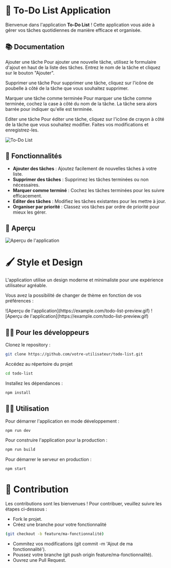 # 📝 To-Do List Application

Bienvenue dans l'application **To-Do List** ! Cette application vous aide à gérer vos tâches quotidiennes de manière efficace et organisée.

## 📚 Documentation
Ajouter une tâche
Pour ajouter une nouvelle tâche, utilisez le formulaire d'ajout en haut de la liste des tâches. Entrez le nom de la tâche et cliquez sur le bouton "Ajouter".

Supprimer une tâche
Pour supprimer une tâche, cliquez sur l'icône de poubelle à côté de la tâche que vous souhaitez supprimer.

Marquer une tâche comme terminée
Pour marquer une tâche comme terminée, cochez la case à côté du nom de la tâche. La tâche sera alors barrée pour indiquer qu'elle est terminée.

Editer une tâche
Pour éditer une tâche, cliquez sur l'icône de crayon à côté de la tâche que vous souhaitez modifier. Faites vos modifications et enregistrez-les.

![To-Do List](https://example.com/todo-list-screenshot.png) 

## 🚀 Fonctionnalités

- **Ajouter des tâches** : Ajoutez facilement de nouvelles tâches à votre liste.
- **Supprimer des tâches** : Supprimez les tâches terminées ou non nécessaires.
- **Marquer comme terminé** : Cochez les tâches terminées pour les suivre efficacement.
- **Editer des tâches** : Modifiez les tâches existantes pour les mettre à jour.
- **Organiser par priorité** : Classez vos tâches par ordre de priorité pour mieux les gérer.

## 📸 Aperçu

![Aperçu de l'application](https://example.com/todo-list-preview.gif) 

# 🖌️ Style et Design
L'application utilise un design moderne et minimaliste pour une expérience utilisateur agréable. 

Vous avez la possibilité de changer de thème en fonction de vos préférences :

<div class="flex format dark:format-invert lg:format-lg mt-32">
		![Aperçu de l'application](https://example.com/todo-list-preview.gif) 
	 ![Aperçu de l'application](https://example.com/todo-list-preview.gif) 
</div>


## 🧑‍🚀 Pour les développeurs

Clonez le repository :
```sh
git clone https://github.com/votre-utilisateur/todo-list.git
```
Accédez au répertoire du projet
```sh
cd todo-list
```
Installez les dépendances :
```sh
npm install
```

## 🚴‍♂️ Utilisation

Pour démarrer l'application en mode développement :
```sh
npm run dev
```

Pour construire l'application pour la production :
```sh
npm run build
```

Pour démarrer le serveur en production :
```sh
npm start
```

# 🤝 Contribution 
Les contributions sont les bienvenues ! Pour contribuer, veuillez suivre les étapes ci-dessous :

- Fork le projet.
- Créez une branche pour votre fonctionnalité 
```sh cp
(git checkout -b feature/ma-fonctionnalité)
```
- Commitez vos modifications (git commit -m 'Ajout de ma fonctionnalité').
- Poussez votre branche (git push origin feature/ma-fonctionnalité).
- Ouvrez une Pull Request.
